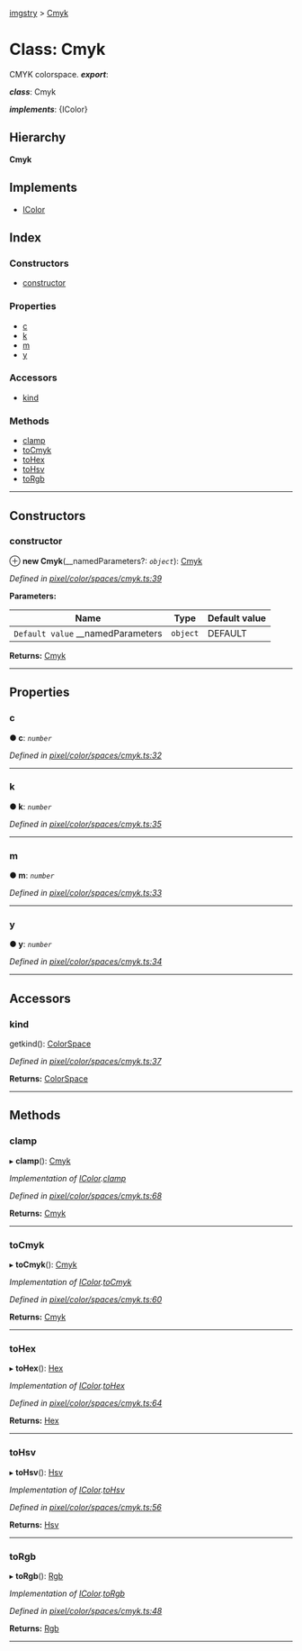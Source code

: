 [imgstry](../README.md) > [Cmyk](../classes/cmyk.md)

# Class: Cmyk

CMYK colorspace.
*__export__*: 

*__class__*: Cmyk

*__implements__*: {IColor}

## Hierarchy

**Cmyk**

## Implements

* [IColor](../interfaces/icolor.md)

## Index

### Constructors

* [constructor](cmyk.md#constructor)

### Properties

* [c](cmyk.md#c)
* [k](cmyk.md#k)
* [m](cmyk.md#m)
* [y](cmyk.md#y)

### Accessors

* [kind](cmyk.md#kind)

### Methods

* [clamp](cmyk.md#clamp)
* [toCmyk](cmyk.md#tocmyk)
* [toHex](cmyk.md#tohex)
* [toHsv](cmyk.md#tohsv)
* [toRgb](cmyk.md#torgb)

---

## Constructors

<a id="constructor"></a>

###  constructor

⊕ **new Cmyk**(__namedParameters?: *`object`*): [Cmyk](cmyk.md)

*Defined in [pixel/color/spaces/cmyk.ts:39](https://github.com/visual-cortex/imgstry/blob/master/source/pixel/color/spaces/cmyk.ts#L39)*

**Parameters:**

| Name | Type | Default value |
| ------ | ------ | ------ |
| `Default value` __namedParameters | `object` |  DEFAULT |

**Returns:** [Cmyk](cmyk.md)

___

## Properties

<a id="c"></a>

###  c

**● c**: *`number`*

*Defined in [pixel/color/spaces/cmyk.ts:32](https://github.com/visual-cortex/imgstry/blob/master/source/pixel/color/spaces/cmyk.ts#L32)*

___
<a id="k"></a>

###  k

**● k**: *`number`*

*Defined in [pixel/color/spaces/cmyk.ts:35](https://github.com/visual-cortex/imgstry/blob/master/source/pixel/color/spaces/cmyk.ts#L35)*

___
<a id="m"></a>

###  m

**● m**: *`number`*

*Defined in [pixel/color/spaces/cmyk.ts:33](https://github.com/visual-cortex/imgstry/blob/master/source/pixel/color/spaces/cmyk.ts#L33)*

___
<a id="y"></a>

###  y

**● y**: *`number`*

*Defined in [pixel/color/spaces/cmyk.ts:34](https://github.com/visual-cortex/imgstry/blob/master/source/pixel/color/spaces/cmyk.ts#L34)*

___

## Accessors

<a id="kind"></a>

###  kind

getkind(): [ColorSpace](../enums/colorspace.md)

*Defined in [pixel/color/spaces/cmyk.ts:37](https://github.com/visual-cortex/imgstry/blob/master/source/pixel/color/spaces/cmyk.ts#L37)*

**Returns:** [ColorSpace](../enums/colorspace.md)

___

## Methods

<a id="clamp"></a>

###  clamp

▸ **clamp**(): [Cmyk](cmyk.md)

*Implementation of [IColor](../interfaces/icolor.md).[clamp](../interfaces/icolor.md#clamp)*

*Defined in [pixel/color/spaces/cmyk.ts:68](https://github.com/visual-cortex/imgstry/blob/master/source/pixel/color/spaces/cmyk.ts#L68)*

**Returns:** [Cmyk](cmyk.md)

___
<a id="tocmyk"></a>

###  toCmyk

▸ **toCmyk**(): [Cmyk](cmyk.md)

*Implementation of [IColor](../interfaces/icolor.md).[toCmyk](../interfaces/icolor.md#tocmyk)*

*Defined in [pixel/color/spaces/cmyk.ts:60](https://github.com/visual-cortex/imgstry/blob/master/source/pixel/color/spaces/cmyk.ts#L60)*

**Returns:** [Cmyk](cmyk.md)

___
<a id="tohex"></a>

###  toHex

▸ **toHex**(): [Hex](hex.md)

*Implementation of [IColor](../interfaces/icolor.md).[toHex](../interfaces/icolor.md#tohex)*

*Defined in [pixel/color/spaces/cmyk.ts:64](https://github.com/visual-cortex/imgstry/blob/master/source/pixel/color/spaces/cmyk.ts#L64)*

**Returns:** [Hex](hex.md)

___
<a id="tohsv"></a>

###  toHsv

▸ **toHsv**(): [Hsv](hsv.md)

*Implementation of [IColor](../interfaces/icolor.md).[toHsv](../interfaces/icolor.md#tohsv)*

*Defined in [pixel/color/spaces/cmyk.ts:56](https://github.com/visual-cortex/imgstry/blob/master/source/pixel/color/spaces/cmyk.ts#L56)*

**Returns:** [Hsv](hsv.md)

___
<a id="torgb"></a>

###  toRgb

▸ **toRgb**(): [Rgb](rgb.md)

*Implementation of [IColor](../interfaces/icolor.md).[toRgb](../interfaces/icolor.md#torgb)*

*Defined in [pixel/color/spaces/cmyk.ts:48](https://github.com/visual-cortex/imgstry/blob/master/source/pixel/color/spaces/cmyk.ts#L48)*

**Returns:** [Rgb](rgb.md)

___

